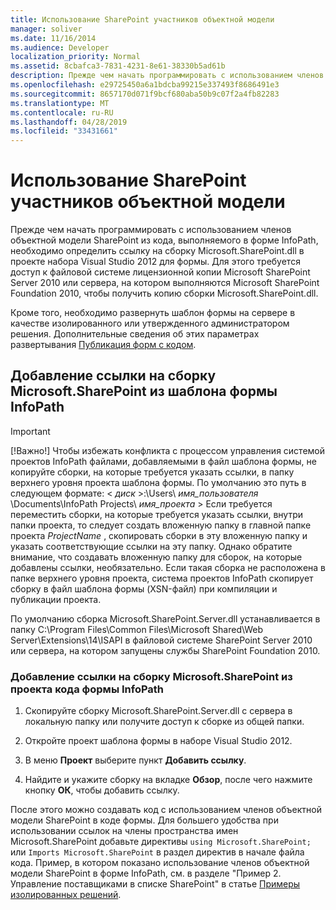 ```yaml
---
title: Использование SharePoint участников объектной модели
manager: soliver
ms.date: 11/16/2014
ms.audience: Developer
localization_priority: Normal
ms.assetid: 8cbafca3-7831-4231-8e61-38330b5ad61b
description: Прежде чем начать программировать с использованием членов объектной модели SharePoint из кода, выполняемого в форме InfoPath, необходимо определить ссылку на сборку Microsoft.SharePoint.dll в проекте набора Visual Studio 2012 для формы. Для этого требуется доступ к файловой системе лицензионной копии Microsoft SharePoint Server 2010 или сервера, на котором выполняются Microsoft SharePoint Foundation 2010, чтобы получить копию сборки Microsoft.SharePoint.dll.
ms.openlocfilehash: e29725450a6a1bdcba99215e337493f8686491e3
ms.sourcegitcommit: 8657170d071f9bcf680aba50b9c07f2a4fb82283
ms.translationtype: MT
ms.contentlocale: ru-RU
ms.lasthandoff: 04/28/2019
ms.locfileid: "33431661"
---
```

# <a name="use-sharepoint-object-model-members"></a>Использование SharePoint участников объектной модели

Прежде чем начать программировать с использованием членов объектной модели SharePoint из кода, выполняемого в форме InfoPath, необходимо определить ссылку на сборку Microsoft.SharePoint.dll в проекте набора Visual Studio 2012 для формы. Для этого требуется доступ к файловой системе лицензионной копии Microsoft SharePoint Server 2010 или сервера, на котором выполняются Microsoft SharePoint Foundation 2010, чтобы получить копию сборки Microsoft.SharePoint.dll. 
  
Кроме того, необходимо развернуть шаблон формы на сервере в качестве изолированного или утвержденного администратором решения. Дополнительные сведения об этих параметрах развертывания [Публикация форм с кодом](publishing-forms-with-code.md).
  
## <a name="add-and-reference-the-microsoftsharepoint-assembly-from-an-infopath-form-template"></a>Добавление ссылки на сборку Microsoft.SharePoint из шаблона формы InfoPath

> [!IMPORTANT]
> [!Важно!] Чтобы избежать конфликта с процессом управления системой проектов InfoPath файлами, добавляемыми в файл шаблона формы, не копируйте сборки, на которые требуется указать ссылки, в папку верхнего уровня проекта шаблона формы. По умолчанию это путь в следующем формате: < *диск*  >:\Users\  *имя_пользователя*  \Documents\InfoPath Projects\  *имя_проекта* > Если требуется переместить сборки, на которые требуется указать ссылки, внутри папки проекта, то следует создать вложенную папку в главной папке проекта  *ProjectName*  , скопировать сборки в эту вложенную папку и указать соответствующие ссылки на эту папку. Однако обратите внимание, что создавать вложенную папку для сборок, на которые добавлены ссылки, необязательно. Если такая сборка не расположена в папке верхнего уровня проекта, система проектов InfoPath скопирует сборку в файл шаблона формы (XSN-файл) при компиляции и публикации проекта. 
  
По умолчанию сборка Microsoft.SharePoint.Server.dll устанавливается в папку C:\Program Files\Common Files\Microsoft Shared\Web Server\Extensions\14\ISAPI в файловой системе SharePoint Server 2010 или сервера, на котором запущены службы SharePoint Foundation 2010.
  
### <a name="to-reference-the-microsoftsharepoint-assembly-from-an-infopath-forms-code-project"></a>Добавление ссылки на сборку Microsoft.SharePoint из проекта кода формы InfoPath

1. Скопируйте сборку Microsoft.SharePoint.Server.dll с сервера в локальную папку или получите доступ к сборке из общей папки.
    
2. Откройте проект шаблона формы в наборе Visual Studio 2012.
    
3. В меню **Проект** выберите пункт **Добавить ссылку**.
    
4. Найдите и укажите сборку на вкладке **Обзор**, после чего нажмите кнопку **ОК**, чтобы добавить ссылку. 
    
После этого можно создавать код с использованием членов объектной модели SharePoint в коде формы. Для большего удобства при использовании ссылок на члены пространства имен Microsoft.SharePoint добавьте директивы  `using Microsoft.SharePoint;` или  `Imports Microsoft.SharePoint` в раздел директив в начале файла кода. Пример, в котором показано использование членов объектной модели SharePoint в форме InfoPath, см. в разделе "Пример 2. Управление поставщиками в списке SharePoint" в статье [Примеры изолированных решений](sample-sandboxed-solutions.md).

